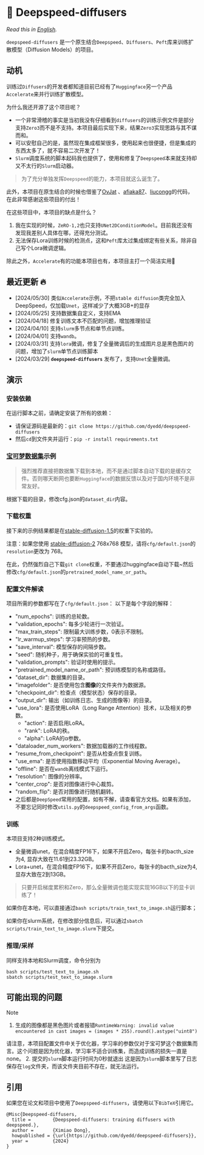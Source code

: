 # 🧩 Deepspeed-diffusers

*Read this in [English](README_en.md).*

`deepspeed-diffusers` 是一个原生结合`Deepspeed`、`Diffusers`、`Peft`库来训练扩散模型（Diffusion Models）的项目。

## 动机
训练过`Diffusers`的开发者都知道目前已经有了`Huggingface`另一个产品`Accelerate`来并行训练扩散模型。

为什么我还开源了这个项目呢？
- 一个非常滑稽的事实是当初我没有仔细看到`diffusers`的训练示例文件是部分支持`Zero3`而不是不支持。本项目最后实现下来，结果`Zero3`实现思路与其不谋而和。
- 可以安慰自己的是，虽然现在集成框架很多，使用起来也很便捷，但是集成的东西太多了，就不容易二次开发了！
- `Slurm`调度系统的脚本起码我也提供了，使用和修复了`Deepspeed`本来就支持却又不太行的`Slurm`启动器。

> 为了充分单独发挥`Deepspeed`的能力，本项目就这么诞生了。

此外，本项目在原生结合的时候也借鉴了[OvJat](https://github.com/OvJat/DeepSpeedTutorial) 、[afiaka87](https://github.com/afiaka87/latent-diffusion-deepspeed)、[liucongg](https://github.com/liucongg/ChatGLM-Finetuning)的代码，在此非常感谢这些项目的付出！

在这些项目中，本项目的缺点是什么？

1. 我在实现的时候，`ZeRO-1,2`也只支持`UNet2DConditionModel`。目前我还没有发现我差别人具体在哪，还得充分测试。
2. 无法保存Lora训练时候的检测点，这和`Peft`库太过集成绑定有些关系，除非自己写个Lora微调逻辑。

除此之外，`Accelerate`有的功能本项目也有，本项目主打一个简洁实用🥹

## 最近更新 🔥

- [2024/05/30] 类似`Accelerate`示例，不把`stable diffusion`类完全加入DeepSpeed，仅加载`Unet`，这样减少了大概3GB+的显存
- [2024/05/25] 支持数据集自定义，支持EMA
- [2024/04/18] 修复训练文本不匹配的问题，增加推理验证
- [2024/04/10] 支持`slurm`多节点和单节点训练。
- [2024/04/01] 支持`wandb`。
- [2024/03/31] 支持`lora`微调，修复了全量微调后的生成图片总是黑色图片的问题，增加了`slurm`单节点训练脚本
- [2024/03/29] **`deepspeed-diffusers`** 发布了，支持`Unet`全量微调。

## 演示

### 安装依赖

在运行脚本之前，请确定安装了所有的依赖：

- 请保证源码是最新的：`git clone https://github.com/dyedd/deepspeed-diffusers`
- 然后`cd`到文件夹并运行：`pip -r install requirements.txt`

### [宝可梦数据集](https://huggingface.co/datasets/lambdalabs/pokemon-blip-captions)示例

> 强烈推荐直接把数据集下载到本地，而不是通过脚本自动下载的是缓存文件。否则哪天断网也要断`Huggingface`的数据反馈以及对于国内环境不是非常友好。

根据下载的目录，修改cfg.json的`dataset_dir`内容。

### 下载权重

接下来的示例结果都是在[stable-diffusion-1.5](https://huggingface.co/runwayml/stable-diffusion-v1-5)的权重下实验的。

注意：如果您使用 [stable-diffusion-2](https://huggingface.co/stabilityai/stable-diffusion-2) 768x768
模型，请将`cfg/default.json`的`resolution`更改为 768。

在此，仍然强烈自己下载`git clone`权重，不要通过huggingface自动下载~然后修改`cfg/default.json`的`pretrained_model_name_or_path`。


### 配置文件解读
项目所需的参数都写在了`cfg/default.json`：
以下是每个字段的解释：
- "num_epochs": 训练的总轮数。
- "validation_epochs": 每多少轮进行一次验证。
- "max_train_steps": 限制最大训练步数，0表示不限制。
- "lr_warmup_steps": 学习率预热的步数。
- "save_interval": 模型保存的间隔步数。
- "seed": 随机种子，用于确保实验的可重复性。
- "validation_prompts": 验证时使用的提示。
- "pretrained_model_name_or_path": 预训练模型的名称或路径。
- "dataset_dir": 数据集的目录。
- "imagefolder": 是否使用包含**图像**的文件夹作为数据源。
- "checkpoint_dir": 检查点（模型状态）保存的目录。
- "output_dir": 输出（如训练日志、生成的图像等）的目录。
- "use_lora": 是否使用LoRA（Long Range Attention）技术，以及相关的参数。
  - "action": 是否启用LoRA。
  - "rank": LoRA的秩。
  - "alpha": LoRA的α参数。
- "dataloader_num_workers": 数据加载器的工作线程数。
- "resume_from_checkpoint": 是否从检查点恢复训练。
- "use_ema": 是否使用指数移动平均（Exponential Moving Average）。
- "offline": 是否在`wandb`离线模式下运行。
- "resolution": 图像的分辨率。
- "center_crop": 是否对图像进行中心裁剪。
- "random_flip": 是否对图像进行随机翻转。
- 之后都是`DeepSpeed`常用的配置，如有不解，请查看官方文档。如果有添加，不要忘记同时修改`utils.py`的`deepspeed_config_from_args`函数。

### 训练

本项目支持2种训练模式。

- 全量微调unet，在混合精度FP16下，如果不开启Zero，每张卡的bacth_size为4, 显存大致在11.61到23.32GB。
- Lora+unet，在混合精度FP16下，如果不开启Zero，每张卡的bacth_size为4, 显存大致在2到13GB。

> 只要开启梯度累积和Zero，那么全量微调也能实现实现16GB以下的显卡训练了！


如果你在本地，可以直接通过`bash scripts/train_text_to_image.sh`运行脚本；

如果你在slurm系统，在修改部分信息后，可以通过`sbatch scripts/train_text_to_image.slurm`下提交。

### 推理/采样
同样支持本地和Slurm调度，命令分别为
```
bash scripts/test_text_to_image.sh
sbatch scripts/test_text_to_image.slurm
```

## 可能出现的问题

> [!NOTE]
> 1. 生成的图像都是黑色图片或者报错`RuntimeWarning: invalid value encountered in cast images = (images * 255).round().astype("uint8")`
>
> 请注意，本项目配置文件中关于优化器，学习率的参数仅对于宝可梦这个数据集而言。这个问题是因为优化器，学习率不适合训练集，而造成训练的损失一直是none。
> 2. 提交的`slurm`脚本运行时间为0秒就退出
> 这是因为`slurm`脚本里写了日志保存在`log`文件夹，而该文件夹目前不存在，就无法运行。

## 引用
如果您在论文和项目中使用了`Deepspeed-diffusers`，请使用以下`BibTeX`引用它。
```
@Misc{Deepspeed-diffusers,
  title =        {Deepspeed-diffusers: training diffusers with deepspeed.},
  author =       {Ximiao Dong},
  howpublished = {\url{https://github.com/dyedd/deepspeed-diffusers}},
  year =         {2024}
}
```